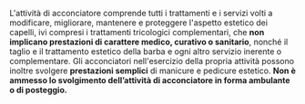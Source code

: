 L'attività di acconciatore comprende tutti i trattamenti e i servizi volti a modificare, migliorare, mantenere e proteggere l'aspetto estetico dei capelli, ivi compresi i trattamenti tricologici complementari, che **non implicano prestazioni di carattere medico, curativo o sanitario**, nonché il taglio e il trattamento estetico della barba e ogni altro servizio inerente o complementare.
Gli acconciatori nell'esercizio della propria attività possono inoltre svolgere **prestazioni semplici** di manicure e pedicure estetico.
**Non è ammesso lo svolgimento dell’attività di acconciatore in forma ambulante o di posteggio.**
